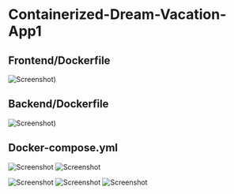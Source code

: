 # Containerized-Dream-Vacation-App1

## Frontend/Dockerfile
![Screenshot](https://github.com/CreatorObinna-byte/Containerized-Dream-Vacation-App1/blob/edcf8610e22378605d0fe1d611a4e09bb38ff8ef/Screenshot%20From%202025-07-18%2018-26-37.png))


## Backend/Dockerfile
![Screenshot](https://github.com/CreatorObinna-byte/Containerized-Dream-Vacation-App1/blob/bb0b6b7eeedc78c5b191ebf15d59d6e1d2ddfbe9/Screenshot%20From%202025-07-18%2018-28-24.png))

## Docker-compose.yml
![Screenshot](https://github.com/CreatorObinna-byte/Containerized-Dream-Vacation-App1/blob/9ec9c25c09a52c2340fccfd0c6fdf651ea1428f1/Screenshot%20From%202025-07-18%2018-31-34.png)
![Screenshot](https://github.com/CreatorObinna-byte/Containerized-Dream-Vacation-App1/blob/23c7793d9e71a0735a165f55d12e5ca322dd2d68/Screenshot%20From%202025-07-18%2018-32-02.png)

![Screenshot](https://github.com/CreatorObinna-byte/Containerized-Dream-Vacation-App1/blob/97ccb5df1045ead2eab6f3ed435fb3fa49a9238b/Screenshot%20From%202025-07-18%2020-25-06.png)
![Screenshot](https://github.com/CreatorObinna-byte/Containerized-Dream-Vacation-App1/blob/9ae0c2d8acf9ab2b1e4c6bd69483ebf3c1152a73/Screenshot%20From%202025-07-19%2014-32-59.png)
![Screenshot](https://github.com/CreatorObinna-byte/Containerized-Dream-Vacation-App1/blob/576934be989b4107618d509ad442005a09fbd2bf/Screenshot%20From%202025-07-19%2014-41-03.png)
